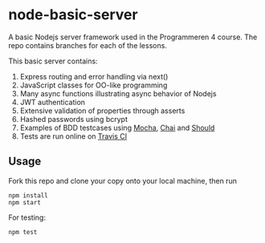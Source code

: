 # node-basic-server
A basic Nodejs server framework used in the Programmeren 4 course. The repo contains branches for each of the lessons.

This basic server contains:
1. Express routing and error handling via next()
2. JavaScript classes for OO-like programming
3. Many async functions illustrating async behavior of Nodejs
4. JWT authentication
5. Extensive validation of properties through asserts
6. Hashed passwords using bcrypt
7. Examples of BDD testcases using [Mocha](https://mochajs.org/), [Chai](http://www.chaijs.com/) and [Should](http://www.chaijs.com/api/bdd/)
8. Tests are run online on [Travis CI](https://travis-ci.org/avansinformatica/node-basic-server)

## Usage
Fork this repo and clone your copy onto your local machine, then run

```
npm install
npm start
```

For testing:
```
npm test
```

